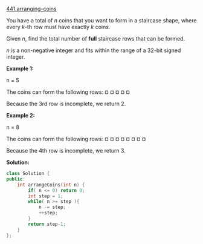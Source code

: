 [441.arranging-coins](https://leetcode.com/problems/arranging-coins/)  

You have a total of _n_ coins that you want to form in a staircase shape, where every _k_\-th row must have exactly _k_ coins.

Given _n_, find the total number of **full** staircase rows that can be formed.

_n_ is a non-negative integer and fits within the range of a 32-bit signed integer.

**Example 1:**

n = 5

The coins can form the following rows:
¤
¤ ¤
¤ ¤

Because the 3rd row is incomplete, we return 2.

**Example 2:**

n = 8

The coins can form the following rows:
¤
¤ ¤
¤ ¤ ¤
¤ ¤

Because the 4th row is incomplete, we return 3.  



**Solution:**  

```cpp
class Solution {
public:
    int arrangeCoins(int n) {
        if( n <= 0) return 0;
        int step = 1;
        while( n >= step ){
            n -= step;
            ++step;
        }
        return step-1;
    }
};
```
      